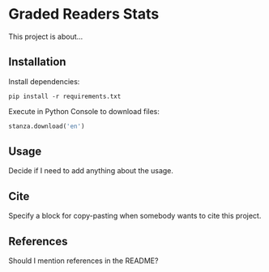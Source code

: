 # Graded Readers Stats

This project is about...

## Installation

Install dependencies:
```shell
pip install -r requirements.txt 
```

Execute in Python Console to download files:
```python console
stanza.download('en')
```

## Usage

Decide if I need to add anything about the usage.

## Cite

Specify a block for copy-pasting when somebody wants to cite this project.

## References

Should I mention references in the README?

